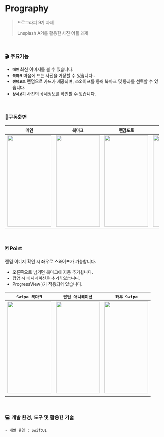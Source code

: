 # Prography

> 프로그라피 9기 과제
> 
> Unsplash API를 활용한 사진 어플 과제

<br>

### 🎬 주요기능
- **`메인`** 최신 이미지를 볼 수 있습니다.
- **`북마크`** 마음에 드는 사진을 저장할 수 있습니다..
- **`랜덤포토`** 랜덤으로 카드가 제공되며, 스와이프를 통해 북마크 및 통과를 선택할 수 있습니다.
- **`상세보기`** 사진의 상세정보를 확인할 수 있습니다.

<br>

### 📱구동화면
| **`메인`** | **`북마크`** | **`랜덤포토`** | **`상세보기`** |
| ---- | ---- | ---- | ---- |
| <img src="https://private-user-images.githubusercontent.com/110394722/302065482-a99ad9b4-b2b1-4eb9-a544-1ce1d06497e6.PNG?jwt=eyJhbGciOiJIUzI1NiIsInR5cCI6IkpXVCJ9.eyJpc3MiOiJnaXRodWIuY29tIiwiYXVkIjoicmF3LmdpdGh1YnVzZXJjb250ZW50LmNvbSIsImtleSI6ImtleTUiLCJleHAiOjE3MDcwMDEyMzIsIm5iZiI6MTcwNzAwMDkzMiwicGF0aCI6Ii8xMTAzOTQ3MjIvMzAyMDY1NDgyLWE5OWFkOWI0LWIyYjEtNGViOS1hNTQ0LTFjZTFkMDY0OTdlNi5QTkc_WC1BbXotQWxnb3JpdGhtPUFXUzQtSE1BQy1TSEEyNTYmWC1BbXotQ3JlZGVudGlhbD1BS0lBVkNPRFlMU0E1M1BRSzRaQSUyRjIwMjQwMjAzJTJGdXMtZWFzdC0xJTJGczMlMkZhd3M0X3JlcXVlc3QmWC1BbXotRGF0ZT0yMDI0MDIwM1QyMjU1MzJaJlgtQW16LUV4cGlyZXM9MzAwJlgtQW16LVNpZ25hdHVyZT1hM2IwMDliNDFkMjVjNjE2NjdjOTY3ZTM1ZmFlMDJmNGI2YmIyN2M5ZGVmNjcyZDk0ZWU0MzlhNjA5NTNiOTZkJlgtQW16LVNpZ25lZEhlYWRlcnM9aG9zdCZhY3Rvcl9pZD0wJmtleV9pZD0wJnJlcG9faWQ9MCJ9.wEVYJdNWi5OUzArecaH36CnsQPR4KKpMx7Hh3S-vzqM" width="143" height="300"> | <img src="https://private-user-images.githubusercontent.com/110394722/302065489-e4ec39f8-8cc8-4f22-b20f-2e8aff4d41a3.PNG?jwt=eyJhbGciOiJIUzI1NiIsInR5cCI6IkpXVCJ9.eyJpc3MiOiJnaXRodWIuY29tIiwiYXVkIjoicmF3LmdpdGh1YnVzZXJjb250ZW50LmNvbSIsImtleSI6ImtleTUiLCJleHAiOjE3MDcwMDEyMzIsIm5iZiI6MTcwNzAwMDkzMiwicGF0aCI6Ii8xMTAzOTQ3MjIvMzAyMDY1NDg5LWU0ZWMzOWY4LThjYzgtNGYyMi1iMjBmLTJlOGFmZjRkNDFhMy5QTkc_WC1BbXotQWxnb3JpdGhtPUFXUzQtSE1BQy1TSEEyNTYmWC1BbXotQ3JlZGVudGlhbD1BS0lBVkNPRFlMU0E1M1BRSzRaQSUyRjIwMjQwMjAzJTJGdXMtZWFzdC0xJTJGczMlMkZhd3M0X3JlcXVlc3QmWC1BbXotRGF0ZT0yMDI0MDIwM1QyMjU1MzJaJlgtQW16LUV4cGlyZXM9MzAwJlgtQW16LVNpZ25hdHVyZT0xODY0NDYyNTVmODJmZDg2M2FiNDNhYzkzMGM2OTEwYjQ5NzM3MWRlOWFkZDk5YjNhMzY0MzUxZDU0MjhhNTI3JlgtQW16LVNpZ25lZEhlYWRlcnM9aG9zdCZhY3Rvcl9pZD0wJmtleV9pZD0wJnJlcG9faWQ9MCJ9.nxlYXAqakSjukcHHDp9esw9hJV3too_XbwMNi_5Cjq8" width="143" height="300"> | <img src="https://private-user-images.githubusercontent.com/110394722/302065503-54f80208-5198-445c-ae4a-d807cb68dac8.PNG?jwt=eyJhbGciOiJIUzI1NiIsInR5cCI6IkpXVCJ9.eyJpc3MiOiJnaXRodWIuY29tIiwiYXVkIjoicmF3LmdpdGh1YnVzZXJjb250ZW50LmNvbSIsImtleSI6ImtleTUiLCJleHAiOjE3MDcwMDEyMzIsIm5iZiI6MTcwNzAwMDkzMiwicGF0aCI6Ii8xMTAzOTQ3MjIvMzAyMDY1NTAzLTU0ZjgwMjA4LTUxOTgtNDQ1Yy1hZTRhLWQ4MDdjYjY4ZGFjOC5QTkc_WC1BbXotQWxnb3JpdGhtPUFXUzQtSE1BQy1TSEEyNTYmWC1BbXotQ3JlZGVudGlhbD1BS0lBVkNPRFlMU0E1M1BRSzRaQSUyRjIwMjQwMjAzJTJGdXMtZWFzdC0xJTJGczMlMkZhd3M0X3JlcXVlc3QmWC1BbXotRGF0ZT0yMDI0MDIwM1QyMjU1MzJaJlgtQW16LUV4cGlyZXM9MzAwJlgtQW16LVNpZ25hdHVyZT1mMTdlZDU3MTNhYzJlYjE2OTljZjYxYzUyY2Q2MTViZWExM2ZiOGY4YTNlYTEyZmJlNzNiM2NjNjMyNjdkMGJhJlgtQW16LVNpZ25lZEhlYWRlcnM9aG9zdCZhY3Rvcl9pZD0wJmtleV9pZD0wJnJlcG9faWQ9MCJ9.ovCJgmqp8uIScQPEfkehJ3H6KbCKI3yOG52f7r4GlDQ" width="143" height="300"> | <img src="https://private-user-images.githubusercontent.com/110394722/302065603-71f5e38f-1ad2-441e-8f82-c10a5b325324.PNG?jwt=eyJhbGciOiJIUzI1NiIsInR5cCI6IkpXVCJ9.eyJpc3MiOiJnaXRodWIuY29tIiwiYXVkIjoicmF3LmdpdGh1YnVzZXJjb250ZW50LmNvbSIsImtleSI6ImtleTUiLCJleHAiOjE3MDcwMDEyMzIsIm5iZiI6MTcwNzAwMDkzMiwicGF0aCI6Ii8xMTAzOTQ3MjIvMzAyMDY1NjAzLTcxZjVlMzhmLTFhZDItNDQxZS04ZjgyLWMxMGE1YjMyNTMyNC5QTkc_WC1BbXotQWxnb3JpdGhtPUFXUzQtSE1BQy1TSEEyNTYmWC1BbXotQ3JlZGVudGlhbD1BS0lBVkNPRFlMU0E1M1BRSzRaQSUyRjIwMjQwMjAzJTJGdXMtZWFzdC0xJTJGczMlMkZhd3M0X3JlcXVlc3QmWC1BbXotRGF0ZT0yMDI0MDIwM1QyMjU1MzJaJlgtQW16LUV4cGlyZXM9MzAwJlgtQW16LVNpZ25hdHVyZT1lNTI1NmU1Yzc3MGFhMTgxOTY3ZmJmYjNiNzgzZjEwNjI5MzBiNWFkMDZmZjIwM2FhZjM3ZWU5M2VkYjZhZTNiJlgtQW16LVNpZ25lZEhlYWRlcnM9aG9zdCZhY3Rvcl9pZD0wJmtleV9pZD0wJnJlcG9faWQ9MCJ9.Uf7yY4si4TScXs8kbRvrqFtM5NAq47u3GBkXy7r1cEM" width="143" height="300"> |


<br>

### 🃏 Point
 랜덤 이미지 확인 시 좌우로 스와이프가 가능합니다.
- 오른쪽으로 넘기면 북마크에 자동 추가됩니다. 
- 팝업 시 애니메이션을 추가하였습니다.
- ProgressView()가 적용되어 있습니다.

| **`Swipe 북마크`** | **`팝업 애니메이션`** | **`좌우 Swipe`** |
| ---- | ---- | ---- |
| <img src="https://blogfiles.pstatic.net/MjAyNDAyMDRfMjQg/MDAxNzA3MDAzNTU4NzA2.lEOJzxtzfUexvDFfoz4nRGTPmPWeGZXobic--y3F9UMg.IK1xVN0Vauj-aZaDPjWTjafJOk0Mn-tBekFiTirT6Vsg.GIF.for_myeon/ddddddddddddddddd.gif" width="143" height="300"> | <img src="https://private-user-images.githubusercontent.com/110394722/302067181-8b22340e-cf48-40eb-b429-a72c7f5049d8.gif?jwt=eyJhbGciOiJIUzI1NiIsInR5cCI6IkpXVCJ9.eyJpc3MiOiJnaXRodWIuY29tIiwiYXVkIjoicmF3LmdpdGh1YnVzZXJjb250ZW50LmNvbSIsImtleSI6ImtleTUiLCJleHAiOjE3MDcwMDMxMjcsIm5iZiI6MTcwNzAwMjgyNywicGF0aCI6Ii8xMTAzOTQ3MjIvMzAyMDY3MTgxLThiMjIzNDBlLWNmNDgtNDBlYi1iNDI5LWE3MmM3ZjUwNDlkOC5naWY_WC1BbXotQWxnb3JpdGhtPUFXUzQtSE1BQy1TSEEyNTYmWC1BbXotQ3JlZGVudGlhbD1BS0lBVkNPRFlMU0E1M1BRSzRaQSUyRjIwMjQwMjAzJTJGdXMtZWFzdC0xJTJGczMlMkZhd3M0X3JlcXVlc3QmWC1BbXotRGF0ZT0yMDI0MDIwM1QyMzI3MDdaJlgtQW16LUV4cGlyZXM9MzAwJlgtQW16LVNpZ25hdHVyZT1mZmQ2MGYwYjdkNzU2OTgyYjM5ZGExNzc4NGU1ZTZhOGFjMDQ0NTdjZWQ5OTNjNTIxYmY3ZDBkODJmNDkxNDk4JlgtQW16LVNpZ25lZEhlYWRlcnM9aG9zdCZhY3Rvcl9pZD0wJmtleV9pZD0wJnJlcG9faWQ9MCJ9.-0raBmVizSBaBritWaMwRiK6p7BgkIVYk1VK5wR7Cvg" width="143" height="300"> | <img src="https://blog.kakaocdn.net/dn/sVg82/btsEoJEEJQu/VuzPkX18gSborJ2Hedg3F1/img.gif" width="143" height="300"> |
|  |  |  |



<br>


### 💻 개발 환경, 도구 및 활용한 기술
```
- 개발 환경 : SwiftUI
```
